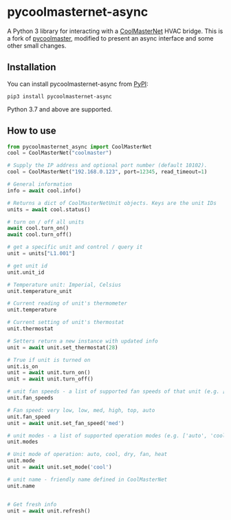 # pycoolmasternet-async

A Python 3 library for interacting with a [CoolMasterNet](https://coolautomation.com/products/coolmasternet/) HVAC bridge.
This is a fork of [pycoolmaster](https://github.com/koreth/pycoolmasternet), modified to present an async interface and some other small changes.

## Installation

You can install pycoolmasternet-async from [PyPI](https://pypi.org/project/pycoolmasternet-async/):

    pip3 install pycoolmasternet-async

Python 3.7 and above are supported.


## How to use

```python
from pycoolmasternet_async import CoolMasterNet
cool = CoolMasterNet("coolmaster")

# Supply the IP address and optional port number (default 10102).
cool = CoolMasterNet("192.168.0.123", port=12345, read_timeout=1)

# General information
info = await cool.info()

# Returns a dict of CoolMasterNetUnit objects. Keys are the unit IDs
units = await cool.status()

# turn on / off all units
await cool.turn_on()
await cool.turn_off()

# get a specific unit and control / query it
unit = units["L1.001"]

# get unit id
unit.unit_id

# Temperature unit: Imperial, Celsius
unit.temperature_unit

# Current reading of unit's thermometer
unit.temperature

# Current setting of unit's thermostat
unit.thermostat

# Setters return a new instance with updated info
unit = await unit.set_thermostat(28)

# True if unit is turned on
unit.is_on
unit = await unit.turn_on()
unit = await unit.turn_off()

# unit fan speeds - a list of supported fan speeds of that unit (e.g. ['low', 'med', 'high'])
unit.fan_speeds

# Fan speed: very low, low, med, high, top, auto 
unit.fan_speed
unit = await unit.set_fan_speed('med')

# unit modes - a list of supported operation modes (e.g. ['auto', 'cool', 'dry', 'fan', 'heat'])
unit.modes

# Unit mode of operation: auto, cool, dry, fan, heat
unit.mode
unit = await unit.set_mode('cool')

# unit name - friendly name defined in CoolMasterNet
unit.name


# Get fresh info
unit = await unit.refresh()

```